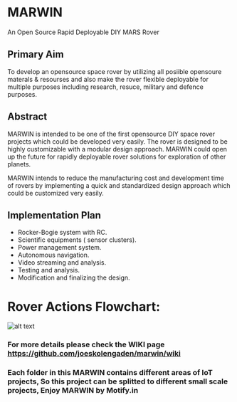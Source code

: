 # MARWIN
An Open Source Rapid Deployable DIY MARS Rover

## Primary Aim
To develop an opensource space rover by utilizing all posiible opensoure materals & resourses and also make the rover flexible  deployable for multiple purposes including research, resuce, military and defence purposes.

## Abstract

MARWIN is intended to be one of the first opensource DIY space rover projects which could be developed very easily. The rover is designed to be highly customizable with a modular design approach. MARWIN could open up the future for rapidly deployable rover solutions for exploration of other planets.

MARWIN intends to reduce the manufacturing cost and development time of rovers by implementing a quick and standardized design approach which could be customized very easily.

## Implementation Plan

* Rocker-Bogie system with RC.
* Scientific equipments ( sensor clusters).
* Power management system.
* Autonomous navigation.
* Video streaming and analysis.
* Testing and analysis.
* Modification and finalizing the design.


# Rover Actions Flowchart:

![alt text](https://drive.google.com/open?id=1_0RW10cbOIgSfm2nltWc9fMLrqLuceBh)


### For more details please check the WIKI page https://github.com/joeskolengaden/marwin/wiki

### Each folder in this MARWIN contains different areas of IoT projects, So this project can be splitted to different small scale projects, Enjoy MARWIN by Motify.in
